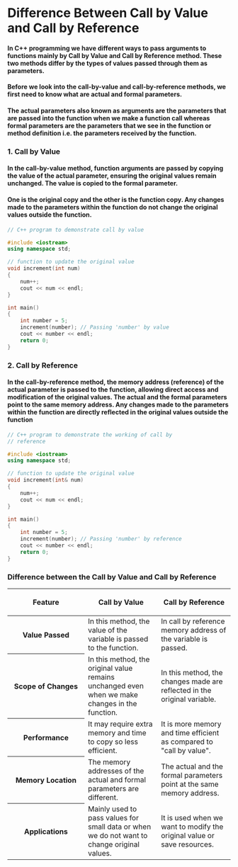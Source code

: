 # Difference Between Call by Value and Call by Reference

#### In C++ programming we have different ways to pass arguments to functions mainly by Call by Value and Call by Reference method. These two methods differ by the types of values passed through them as parameters.

#### Before we look into the call-by-value and call-by-reference methods, we first need to know what are actual and formal parameters.

#### The actual parameters also known as arguments are the parameters that are passed into the function when we make a function call whereas formal parameters are the parameters that we see in the function or method definition i.e. the parameters received by the function.

### 1. Call by Value

#### In the call-by-value method, function arguments are passed by copying the value of the actual parameter, ensuring the original values remain unchanged. The value is copied to the formal parameter.

#### One is the original copy and the other is the function copy. Any changes made to the parameters within the function do not change the original values outside the function.

```cpp
// C++ program to demonstrate call by value

#include <iostream>
using namespace std;

// function to update the original value
void increment(int num)
{
    num++;
    cout << num << endl;
}

int main()
{
    int number = 5;
    increment(number); // Passing 'number' by value
    cout << number << endl;
    return 0;
}
```


### 2. Call by Reference

#### In the call-by-reference method, the memory address (reference) of the actual parameter is passed to the function, allowing direct access and modification of the original values. The actual and the formal parameters point to the same memory address. Any changes made to the parameters within the function are directly reflected in the original values outside the function

```cpp
// C++ program to demonstrate the working of call by
// reference

#include <iostream>
using namespace std;

// function to update the original value
void increment(int& num)
{
    num++;
    cout << num << endl;
}

int main()
{
    int number = 5;
    increment(number); // Passing 'number' by reference
    cout << number << endl;
    return 0;
}
```


### Difference between the Call by Value and Call by Reference

<table class="GFGEditorTheme__table"><colgroup><col><col><col></colgroup><thead><tr><th class="GFGEditorTheme__tableCell GFGEditorTheme__tableCellHeader" style="width: 233.333px;"><p dir="ltr" style="text-align: center;"><span>Feature</span></p>
</th><th class="GFGEditorTheme__tableCell GFGEditorTheme__tableCellHeader" style="width: 233.333px;"><p dir="ltr" style="text-align: center;"><span>Call by Value</span></p>
</th><th class="GFGEditorTheme__tableCell GFGEditorTheme__tableCellHeader" style="width: 233.333px;"><p dir="ltr" style="text-align: center;"><span>Call by Reference</span></p>
</th></tr></thead><tbody><tr><th class="GFGEditorTheme__tableCell GFGEditorTheme__tableCellHeader" style="width: 233.333px;"><span>Value Passed</span></th><td class="GFGEditorTheme__tableCell" style="width: 233.333px;"><span>In this method, the value of the variable is passed to the function.</span></td><td class="GFGEditorTheme__tableCell" style="width: 233.333px;"><span>In call by reference memory address of the variable is passed.</span></td></tr><tr><th class="GFGEditorTheme__tableCell GFGEditorTheme__tableCellHeader" style="width: 233.333px;"><b><strong>Scope of Changes</strong></b></th><td class="GFGEditorTheme__tableCell" style="width: 233.333px;"><span>In this method, the original value remains unchanged even when we make changes in the function.</span></td><td class="GFGEditorTheme__tableCell" style="width: 233.333px;"><span>In this method, the changes made are reflected in the original variable.</span></td></tr><tr><th class="GFGEditorTheme__tableCell GFGEditorTheme__tableCellHeader" style="width: 233.333px;"><b><strong>Performance</strong></b></th><td class="GFGEditorTheme__tableCell" style="width: 233.333px;"><span>It may require extra memory and time to copy so less efficient.</span></td><td class="GFGEditorTheme__tableCell" style="width: 233.333px;"><span>It is more memory and time efficient as compared to "call by value".</span></td></tr><tr><th class="GFGEditorTheme__tableCell GFGEditorTheme__tableCellHeader" style="width: 233.333px;"><b><strong>Memory Location</strong></b></th><td class="GFGEditorTheme__tableCell" style="width: 233.333px;"><span>The memory addresses of the actual and formal parameters are different.</span></td><td class="GFGEditorTheme__tableCell" style="width: 233.333px;"><span>The actual and the formal parameters point at the same memory address.</span></td></tr><tr><th class="GFGEditorTheme__tableCell GFGEditorTheme__tableCellHeader" style="width: 233.333px;"><span>Applications</span></th><td class="GFGEditorTheme__tableCell" style="width: 233.333px;"><span>Mainly used to pass values for small data or when we do not want to change original values.</span></td><td class="GFGEditorTheme__tableCell" style="width: 233.333px;"><span>It is used when we want to modify the original value or save resources.</span></td></tr></tbody></table>